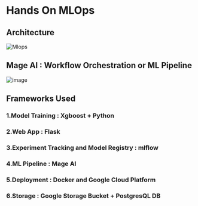 # Hands On MLOps



## **Architecture**
![Mlops](https://github.com/user-attachments/assets/045fbfa3-aeda-481f-b880-e542887b7100)

## **Mage AI : Workflow Orchestration or ML Pipeline**
![image](https://github.com/user-attachments/assets/51dd601f-f3b5-4dda-81dd-c50b5bf275c4)

## **Frameworks Used**

### 1.Model Training : Xgboost + Python
### 2.Web App : Flask
### 3.Experiment Tracking and Model Registry : mlflow  
### 4.ML Pipeline : Mage AI 
### 5.Deployment : Docker and Google Cloud Platform  
### 6.Storage : Google Storage Bucket + PostgresQL DB
